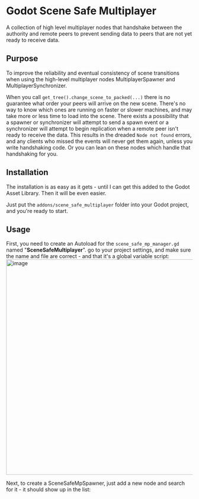 # Godot Scene Safe Multiplayer
A collection of high level multiplayer nodes that handshake between the authority and remote peers to prevent sending data to peers that are not yet ready to receive data.

## Purpose
To improve the reliability and eventual consistency of scene transitions when using the high-level multiplayer nodes MultiplayerSpawner and MultiplayerSynchronizer. 

When you call `get_tree().change_scene_to_packed(...)` there is no guarantee what order your peers will arrive on the new scene. There's no way to know which ones are running on faster or slower machines, and may take more or less time to load into the scene. There exists a possibility that a spawner or synchronizer will attempt to send a spawn event or a synchronizer will attempt to begin replication when a remote peer isn't ready to receive the data. This results in the dreaded `Node not found` errors, and any clients who missed the events will never get them again, unless you write handshaking code. Or you can lean on these nodes which handle that handshaking for you.

## Installation
The installation is as easy as it gets - until I can get this added to the Godot Asset Library. Then it will be even easier.

Just put the `addons/scene_safe_multiplayer` folder into your Godot project, and you're ready to start.

## Usage
First, you need to create an Autoload for the `scene_safe_mp_manager.gd` named "**SceneSafeMultiplayer**". go to your project settings, and make sure the name and file are correct - and that it's a global variable script:
<img width="581" alt="image" src="https://github.com/TestSubject06/GodotSceneSafeMultiplayer/assets/597840/52d56b4a-063f-4214-a0c7-fc608aa459e2">

Next, to create a SceneSafeMpSpawner, just add a new node and search for it - it should show up in the list:
